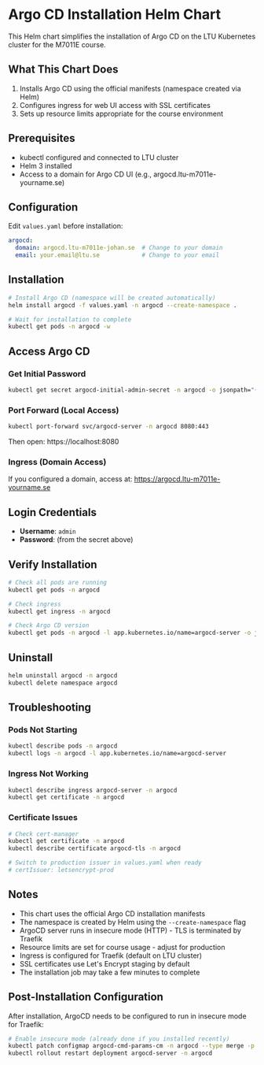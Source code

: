 # Argo CD Installation Helm Chart

This Helm chart simplifies the installation of Argo CD on the LTU Kubernetes cluster for the M7011E course.

## What This Chart Does

1. Installs Argo CD using the official manifests (namespace created via Helm)
2. Configures ingress for web UI access with SSL certificates
3. Sets up resource limits appropriate for the course environment

## Prerequisites

- kubectl configured and connected to LTU cluster
- Helm 3 installed
- Access to a domain for Argo CD UI (e.g., argocd.ltu-m7011e-yourname.se)

## Configuration

Edit `values.yaml` before installation:

```yaml
argocd:
  domain: argocd.ltu-m7011e-johan.se  # Change to your domain
  email: your.email@ltu.se            # Change to your email
```

## Installation

```bash
# Install Argo CD (namespace will be created automatically)
helm install argocd -f values.yaml -n argocd --create-namespace .

# Wait for installation to complete
kubectl get pods -n argocd -w
```

## Access Argo CD

### Get Initial Password

```bash
kubectl get secret argocd-initial-admin-secret -n argocd -o jsonpath="{.data.password}" | base64 -d && echo
```

### Port Forward (Local Access)

```bash
kubectl port-forward svc/argocd-server -n argocd 8080:443
```

Then open: https://localhost:8080

### Ingress (Domain Access)

If you configured a domain, access at: https://argocd.ltu-m7011e-yourname.se

## Login Credentials

- **Username**: `admin`
- **Password**: (from the secret above)

## Verify Installation

```bash
# Check all pods are running
kubectl get pods -n argocd

# Check ingress
kubectl get ingress -n argocd

# Check Argo CD version
kubectl get pods -n argocd -l app.kubernetes.io/name=argocd-server -o jsonpath='{.items[0].spec.containers[0].image}'
```

## Uninstall

```bash
helm uninstall argocd -n argocd
kubectl delete namespace argocd
```

## Troubleshooting

### Pods Not Starting

```bash
kubectl describe pods -n argocd
kubectl logs -n argocd -l app.kubernetes.io/name=argocd-server
```

### Ingress Not Working

```bash
kubectl describe ingress argocd-server -n argocd
kubectl get certificate -n argocd
```

### Certificate Issues

```bash
# Check cert-manager
kubectl get certificate -n argocd
kubectl describe certificate argocd-tls -n argocd

# Switch to production issuer in values.yaml when ready
# certIssuer: letsencrypt-prod
```

## Notes

- This chart uses the official Argo CD installation manifests
- The namespace is created by Helm using the `--create-namespace` flag
- ArgoCD server runs in insecure mode (HTTP) - TLS is terminated by Traefik
- Resource limits are set for course usage - adjust for production
- Ingress is configured for Traefik (default on LTU cluster)
- SSL certificates use Let's Encrypt staging by default
- The installation job may take a few minutes to complete

## Post-Installation Configuration

After installation, ArgoCD needs to be configured to run in insecure mode for Traefik:

```bash
# Enable insecure mode (already done if you installed recently)
kubectl patch configmap argocd-cmd-params-cm -n argocd --type merge -p '{"data":{"server.insecure":"true"}}'
kubectl rollout restart deployment argocd-server -n argocd
```
